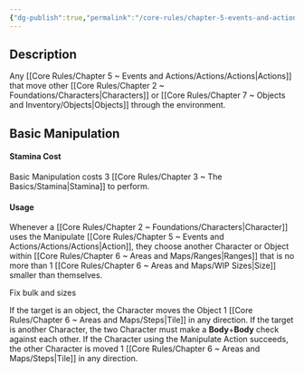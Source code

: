 ```yaml
---
{"dg-publish":true,"permalink":"/core-rules/chapter-5-events-and-actions/actions/wip-manipulate/"}
---
```


## Description
Any [[Core Rules/Chapter 5 ~ Events and Actions/Actions/Actions\|Actions]] that move other [[Core Rules/Chapter 2 ~ Foundations/Characters\|Characters]] or [[Core Rules/Chapter 7 ~ Objects and Inventory/Objects\|Objects]] through the environment.

## Basic Manipulation
#### Stamina Cost
Basic Manipulation costs 3 [[Core Rules/Chapter 3 ~ The Basics/Stamina\|Stamina]] to perform.
#### Usage
Whenever a [[Core Rules/Chapter 2 ~ Foundations/Characters\|Character]] uses the Manipulate [[Core Rules/Chapter 5 ~ Events and Actions/Actions/Actions\|Action]], they choose another Character or Object within [[Core Rules/Chapter 6 ~ Areas and Maps/Ranges\|Ranges]] that is no more than 1 [[Core Rules/Chapter 6 ~ Areas and Maps/WIP Sizes\|Size]] smaller than themselves.

Fix bulk and sizes

If the target is an object, the Character moves the Object 1 [[Core Rules/Chapter 6 ~ Areas and Maps/Steps\|Tile]] in any direction.
If the target is another Character, the two Character must make a **Body**+**Body** check against each other. If the Character using the Manipulate Action succeeds, the other Character is moved 1 [[Core Rules/Chapter 6 ~ Areas and Maps/Steps\|Tile]] in any direction.